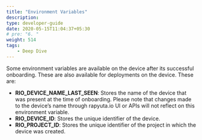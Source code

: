 ```yaml
---
title: "Environment Variables"
description:
type: developer-guide
date: 2020-05-15T11:04:37+05:30
# pre: "6. "
weight: 514
tags:
    - Deep Dive
---
```

Some environment variables are available on the device after its successful onboarding.
These are also available for deployments on the device. These are:

*  **RIO_DEVICE_NAME_LAST_SEEN**: Stores the name of the device that was present at the time of onboarding. Please note that changes made to the device’s name through rapyuta.io UI or APIs will not reflect on this environment variable.
*  **RIO_DEVICE_ID**: Stores the unique identifier of the device.
*  **RIO_PROJECT_ID**: Stores the unique identifier of the project in which the device was created.

